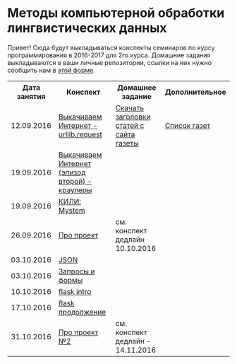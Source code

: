 # Методы компьютерной обработки лингвистических данных

Привет!
Сюда будут выкладываться конспекты семинаров по курсу программирования в 2016-2017 для 2го курса. 
Домашние задания выкладываются в ваши личные репозитории, ссылки на них нужно сообщить нам в [этой форме](https://docs.google.com/forms/d/e/1FAIpQLSdXLd6WhYxHNU3SG6qLY-HObd6ZXGFfeHLpU-sHz3KsfDiXXw/viewform?c=0&w=1).

<table>
  <tr>
    <th>Дата занятия</th>
    <th>Конспект</th>
    <th>Домашнее задание</th>
    <th>Дополнительное</th>
  </tr>
  <tr>
    <td>12.09.2016</td>
    <td><a href="https://github.com/elmiram/2016learnpython/blob/master/1%20%D0%A1%D0%B5%D0%BC%D0%B8%D0%BD%D0%B0%D1%80%20-%20urllib.ipynb">Выкачиваем Интернет - urllib.request</a></td>
    <td><a href="https://github.com/elmiram/2016learnpython/blob/master/1%20%D0%94%D0%97%20-%20%D1%81%D0%BA%D0%B0%D1%87%D0%B0%D1%82%D1%8C%20%D0%B7%D0%B0%D0%B3%D0%BE%D0%BB%D0%BE%D0%B2%D0%BA%D0%B8.md">Скачать заголовки статей с сайта газеты</a></td>
    <td><a href="https://docs.google.com/spreadsheets/d/1VHGhQN1ohaEMFaxMn4nPz7COdHuMtflagoD3kA2TuxM/edit">Список газет</a></td>
  </tr>
  <tr>
    <td>19.09.2016</td>
    <td><a href="https://github.com/elmiram/2016learnpython/blob/master/2%20%D0%A1%D0%B5%D0%BC%D0%B8%D0%BD%D0%B0%D1%80%20-%20%D0%BA%D1%80%D0%B0%D1%83%D0%BB%D0%B5%D1%80%D1%8B.ipynb">Выкачиваем Интернет (эпизод второй) - краулеры</a></td>
    <td> </td>
    <td> </td>
  </tr>
  <tr>
    <td>19.09.2016</td>
    <td><a href="https://github.com/elmiram/2016learnpython/blob/master/3%20%D0%A1%D0%B5%D0%BC%D0%B8%D0%BD%D0%B0%D1%80%20-%20Mystem.md">КИЛИ: Mystem</a></td>
    <td> </td>
    <td> </td>
  </tr>
  <tr>
    <td>26.09.2016</td>
    <td><a href="https://github.com/elmiram/2016learnpython/blob/master/4%20%D0%A1%D0%B5%D0%BC%D0%B8%D0%BD%D0%B0%D1%80%20-%20%D0%BF%D1%80%D0%BE%20%D0%BF%D1%80%D0%BE%D0%B5%D0%BA%D1%82!.ipynb">Про проект</a></td>
    <td>см. конспект<br>дедлайн 10.10.2016</td>
    <td> </td>
  </tr>
<tr>
    <td>03.10.2016</td>
    <td><a href="https://github.com/elmiram/2016learnpython/blob/master/5%20%D0%A1%D0%B5%D0%BC%D0%B8%D0%BD%D0%B0%D1%80%20-%20json.ipynb">JSON</a></td>
    <td> </td>
    <td> </td>
  </tr>
  <tr>
    <td>03.10.2016</td>
    <td><a href="https://github.com/elmiram/2016learnpython/blob/master/6%20%D0%A1%D0%B5%D0%BC%D0%B8%D0%BD%D0%B0%D1%80%20-%20%D0%97%D0%B0%D0%BF%D1%80%D0%BE%D1%81%D1%8B%20%D0%B8%20%D1%84%D0%BE%D1%80%D0%BC%D1%8B.ipynb">Запросы и формы</a></td>
    <td> </td>
    <td> </td>
  </tr>
  <tr>
    <td>10.10.2016</td>
    <td><a href="https://github.com/elmiram/2016learnpython/blob/master/7%20%D0%A1%D0%B5%D0%BC%D0%B8%D0%BD%D0%B0%D1%80%20-%20flask%20intro.ipynb">flask intro</a></td>
    <td> </td>
    <td> </td>
  </tr>
  <tr>
    <td>17.10.2016</td>
    <td><a href="https://github.com/elmiram/2016learnpython/blob/master/8%20%D0%A1%D0%B5%D0%BC%D0%B8%D0%BD%D0%B0%D1%80%20-%20%D0%A1%D0%BD%D0%BE%D0%B2%D0%B0%20flask.ipynb">flask продолжение</a></td>
    <td> </td>
    <td> </td>
  </tr>
  <tr>
    <td>31.10.2016</td>
    <td><a href="https://github.com/elmiram/2016learnpython/blob/master/9-10%20%D0%A1%D0%B5%D0%BC%D0%B8%D0%BD%D0%B0%D1%80%20-%20%D0%90%D0%BD%D0%BA%D0%B5%D1%82%D0%B0.md">Про проект №2</a></td>
    <td>см. конспект<br>дедлайн - 14.11.2016</td>
    <td></td>
  </tr>



</table>
